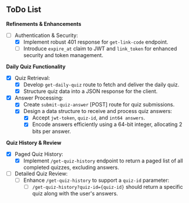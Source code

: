 ## ToDo List

**Refinements & Enhancements**

- [ ] Authentication & Security:
    - [x] Implement robust 401 response for `get-link-code` endpoint.
    - [ ] Introduce `expire_at` claim to JWT and `link_token` for enhanced security and token management.

**Daily Quiz Functionality**

- [x] Quiz Retrieval:
    - [x] Develop `get-daily-quiz` route to fetch and deliver the daily quiz.
    - [x] Structure quiz data into a JSON response for the client.

- [x] Answer Processing:
    - [x] Create `submit-quiz-answer` [POST] route for quiz submissions.
    - [x] Design a data structure to receive and process quiz answers:
        - [x] Accept `jwt-token`, `quiz-id`, and `int64 answers`.
        - [x] Encode answers efficiently using a 64-bit integer, allocating 2 bits per answer.

**Quiz History & Review**

- [x] Paged Quiz History:
    - [x] Implement `/get-quiz-history` endpoint to return a paged list of all completed quizzes, excluding answers.

- [ ] Detailed Quiz Review:
    - [ ] Enhance `/get-quiz-history` to support a `quiz-id` parameter:
        - [ ] `/get-quiz-history?quiz-id={quiz-id}` should return a specific quiz along with the user's answers.
